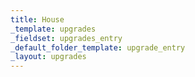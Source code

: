 ```yaml
---
title: House
_template: upgrades
_fieldset: upgrades_entry
_default_folder_template: upgrade_entry
_layout: upgrades
---
```


